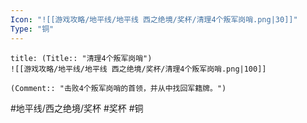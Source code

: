```yaml
---
Icon: "![[游戏攻略/地平线/地平线 西之绝境/奖杯/清理4个叛军岗哨.png|30]]"
Type: "铜"
---
```

```ad-common-bronze-trophy
title: (Title:: "清理4个叛军岗哨")
![[游戏攻略/地平线/地平线 西之绝境/奖杯/清理4个叛军岗哨.png|100]]

(Comment:: "击败4个叛军岗哨的首领，并从中找回军籍牌。")
```

#地平线/西之绝境/奖杯 #奖杯 #铜

